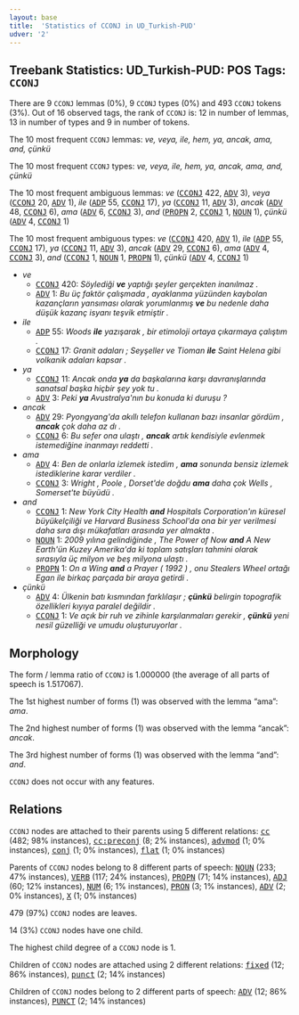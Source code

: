 ```yaml
---
layout: base
title:  'Statistics of CCONJ in UD_Turkish-PUD'
udver: '2'
---
```


## Treebank Statistics: UD_Turkish-PUD: POS Tags: `CCONJ`

There are 9 `CCONJ` lemmas (0%), 9 `CCONJ` types (0%) and 493 `CCONJ` tokens (3%).
Out of 16 observed tags, the rank of `CCONJ` is: 12 in number of lemmas, 13 in number of types and 9 in number of tokens.

The 10 most frequent `CCONJ` lemmas: <em>ve, veya, ile, hem, ya, ancak, ama, and, çünkü</em>

The 10 most frequent `CCONJ` types:  <em>ve, veya, ile, hem, ya, ancak, ama, and, çünkü</em>

The 10 most frequent ambiguous lemmas: <em>ve</em> (<tt><a href="tr_pud-pos-CCONJ.html">CCONJ</a></tt> 422, <tt><a href="tr_pud-pos-ADV.html">ADV</a></tt> 3), <em>veya</em> (<tt><a href="tr_pud-pos-CCONJ.html">CCONJ</a></tt> 20, <tt><a href="tr_pud-pos-ADV.html">ADV</a></tt> 1), <em>ile</em> (<tt><a href="tr_pud-pos-ADP.html">ADP</a></tt> 55, <tt><a href="tr_pud-pos-CCONJ.html">CCONJ</a></tt> 17), <em>ya</em> (<tt><a href="tr_pud-pos-CCONJ.html">CCONJ</a></tt> 11, <tt><a href="tr_pud-pos-ADV.html">ADV</a></tt> 3), <em>ancak</em> (<tt><a href="tr_pud-pos-ADV.html">ADV</a></tt> 48, <tt><a href="tr_pud-pos-CCONJ.html">CCONJ</a></tt> 6), <em>ama</em> (<tt><a href="tr_pud-pos-ADV.html">ADV</a></tt> 6, <tt><a href="tr_pud-pos-CCONJ.html">CCONJ</a></tt> 3), <em>and</em> (<tt><a href="tr_pud-pos-PROPN.html">PROPN</a></tt> 2, <tt><a href="tr_pud-pos-CCONJ.html">CCONJ</a></tt> 1, <tt><a href="tr_pud-pos-NOUN.html">NOUN</a></tt> 1), <em>çünkü</em> (<tt><a href="tr_pud-pos-ADV.html">ADV</a></tt> 4, <tt><a href="tr_pud-pos-CCONJ.html">CCONJ</a></tt> 1)

The 10 most frequent ambiguous types:  <em>ve</em> (<tt><a href="tr_pud-pos-CCONJ.html">CCONJ</a></tt> 420, <tt><a href="tr_pud-pos-ADV.html">ADV</a></tt> 1), <em>ile</em> (<tt><a href="tr_pud-pos-ADP.html">ADP</a></tt> 55, <tt><a href="tr_pud-pos-CCONJ.html">CCONJ</a></tt> 17), <em>ya</em> (<tt><a href="tr_pud-pos-CCONJ.html">CCONJ</a></tt> 11, <tt><a href="tr_pud-pos-ADV.html">ADV</a></tt> 3), <em>ancak</em> (<tt><a href="tr_pud-pos-ADV.html">ADV</a></tt> 29, <tt><a href="tr_pud-pos-CCONJ.html">CCONJ</a></tt> 6), <em>ama</em> (<tt><a href="tr_pud-pos-ADV.html">ADV</a></tt> 4, <tt><a href="tr_pud-pos-CCONJ.html">CCONJ</a></tt> 3), <em>and</em> (<tt><a href="tr_pud-pos-CCONJ.html">CCONJ</a></tt> 1, <tt><a href="tr_pud-pos-NOUN.html">NOUN</a></tt> 1, <tt><a href="tr_pud-pos-PROPN.html">PROPN</a></tt> 1), <em>çünkü</em> (<tt><a href="tr_pud-pos-ADV.html">ADV</a></tt> 4, <tt><a href="tr_pud-pos-CCONJ.html">CCONJ</a></tt> 1)


* <em>ve</em>
  * <tt><a href="tr_pud-pos-CCONJ.html">CCONJ</a></tt> 420: <em>Söylediği <b>ve</b> yaptığı şeyler gerçekten inanılmaz .</em>
  * <tt><a href="tr_pud-pos-ADV.html">ADV</a></tt> 1: <em>Bu üç faktör çalışmada , ayaklanma yüzünden kaybolan kazançların yansıması olarak yorumlanmış <b>ve</b> bu nedenle daha düşük kazanç isyanı teşvik etmiştir .</em>
* <em>ile</em>
  * <tt><a href="tr_pud-pos-ADP.html">ADP</a></tt> 55: <em>Woods <b>ile</b> yazışarak , bir etimoloji ortaya çıkarmaya çalıştım .</em>
  * <tt><a href="tr_pud-pos-CCONJ.html">CCONJ</a></tt> 17: <em>Granit adaları ; Seyşeller ve Tioman <b>ile</b> Saint Helena gibi volkanik adaları kapsar .</em>
* <em>ya</em>
  * <tt><a href="tr_pud-pos-CCONJ.html">CCONJ</a></tt> 11: <em>Ancak onda <b>ya</b> da başkalarına karşı davranışlarında sanatsal başka hiçbir şey yok tu .</em>
  * <tt><a href="tr_pud-pos-ADV.html">ADV</a></tt> 3: <em>Peki <b>ya</b> Avustralya'nın bu konuda ki duruşu ?</em>
* <em>ancak</em>
  * <tt><a href="tr_pud-pos-ADV.html">ADV</a></tt> 29: <em>Pyongyang'da akıllı telefon kullanan bazı insanlar gördüm , <b>ancak</b> çok daha az dı .</em>
  * <tt><a href="tr_pud-pos-CCONJ.html">CCONJ</a></tt> 6: <em>Bu sefer ona ulaştı , <b>ancak</b> artık kendisiyle evlenmek istemediğine inanmayı reddetti .</em>
* <em>ama</em>
  * <tt><a href="tr_pud-pos-ADV.html">ADV</a></tt> 4: <em>Ben de onlarla izlemek istedim , <b>ama</b> sonunda bensiz izlemek istediklerine karar verdiler .</em>
  * <tt><a href="tr_pud-pos-CCONJ.html">CCONJ</a></tt> 3: <em>Wright , Poole , Dorset'de doğdu <b>ama</b> daha çok Wells , Somerset'te büyüdü .</em>
* <em>and</em>
  * <tt><a href="tr_pud-pos-CCONJ.html">CCONJ</a></tt> 1: <em>New York City Health <b>and</b> Hospitals Corporation'ın küresel büyükelçiliği ve Harvard Business School'da ona bir yer verilmesi daha sıra dışı mükafatları arasında yer almakta .</em>
  * <tt><a href="tr_pud-pos-NOUN.html">NOUN</a></tt> 1: <em>2009 yılına gelindiğinde , The Power of Now <b>and</b> A New Earth'ün Kuzey Amerika'da ki toplam satışları tahmini olarak sırasıyla üç milyon ve beş milyona ulaştı .</em>
  * <tt><a href="tr_pud-pos-PROPN.html">PROPN</a></tt> 1: <em>On a Wing <b>and</b> a Prayer ( 1992 ) , onu Stealers Wheel ortağı Egan ile birkaç parçada bir araya getirdi .</em>
* <em>çünkü</em>
  * <tt><a href="tr_pud-pos-ADV.html">ADV</a></tt> 4: <em>Ülkenin batı kısmından farklılaşır ; <b>çünkü</b> belirgin topografik özellikleri kıyıya paralel değildir .</em>
  * <tt><a href="tr_pud-pos-CCONJ.html">CCONJ</a></tt> 1: <em>Ve açık bir ruh ve zihinle karşılanmaları gerekir , <b>çünkü</b> yeni nesil güzelliği ve umudu oluşturuyorlar .</em>

## Morphology

The form / lemma ratio of `CCONJ` is 1.000000 (the average of all parts of speech is 1.517067).

The 1st highest number of forms (1) was observed with the lemma “ama”: <em>ama</em>.

The 2nd highest number of forms (1) was observed with the lemma “ancak”: <em>ancak</em>.

The 3rd highest number of forms (1) was observed with the lemma “and”: <em>and</em>.

`CCONJ` does not occur with any features.


## Relations

`CCONJ` nodes are attached to their parents using 5 different relations: <tt><a href="tr_pud-dep-cc.html">cc</a></tt> (482; 98% instances), <tt><a href="tr_pud-dep-cc-preconj.html">cc:preconj</a></tt> (8; 2% instances), <tt><a href="tr_pud-dep-advmod.html">advmod</a></tt> (1; 0% instances), <tt><a href="tr_pud-dep-conj.html">conj</a></tt> (1; 0% instances), <tt><a href="tr_pud-dep-flat.html">flat</a></tt> (1; 0% instances)

Parents of `CCONJ` nodes belong to 8 different parts of speech: <tt><a href="tr_pud-pos-NOUN.html">NOUN</a></tt> (233; 47% instances), <tt><a href="tr_pud-pos-VERB.html">VERB</a></tt> (117; 24% instances), <tt><a href="tr_pud-pos-PROPN.html">PROPN</a></tt> (71; 14% instances), <tt><a href="tr_pud-pos-ADJ.html">ADJ</a></tt> (60; 12% instances), <tt><a href="tr_pud-pos-NUM.html">NUM</a></tt> (6; 1% instances), <tt><a href="tr_pud-pos-PRON.html">PRON</a></tt> (3; 1% instances), <tt><a href="tr_pud-pos-ADV.html">ADV</a></tt> (2; 0% instances), <tt><a href="tr_pud-pos-X.html">X</a></tt> (1; 0% instances)

479 (97%) `CCONJ` nodes are leaves.

14 (3%) `CCONJ` nodes have one child.

The highest child degree of a `CCONJ` node is 1.

Children of `CCONJ` nodes are attached using 2 different relations: <tt><a href="tr_pud-dep-fixed.html">fixed</a></tt> (12; 86% instances), <tt><a href="tr_pud-dep-punct.html">punct</a></tt> (2; 14% instances)

Children of `CCONJ` nodes belong to 2 different parts of speech: <tt><a href="tr_pud-pos-ADV.html">ADV</a></tt> (12; 86% instances), <tt><a href="tr_pud-pos-PUNCT.html">PUNCT</a></tt> (2; 14% instances)

